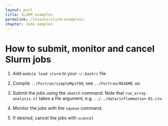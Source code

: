 ```yaml
---
layout: post
title: SLURM examples
permalink: /lessons/slurm-examples/
chapter: code-samples
---
```


# How to submit, monitor and cancel Slurm jobs


 1. Add ```module load slurm``` to your ```~/.bashrc``` file

 2. Compile ```../Fortran/simpleMpiF90```, see ```../Fortran/README.md```.

 3. Submit the jobs using the ```sbatch``` command. Note that ```run_array-analysis.sl``` takes a file argument, e.g. ```../../data/inflammation-01.csv```.

 4. Monitor the jobs with the ```squeue``` command.

 5. If desired, cancel the jobs with ```scancel```
